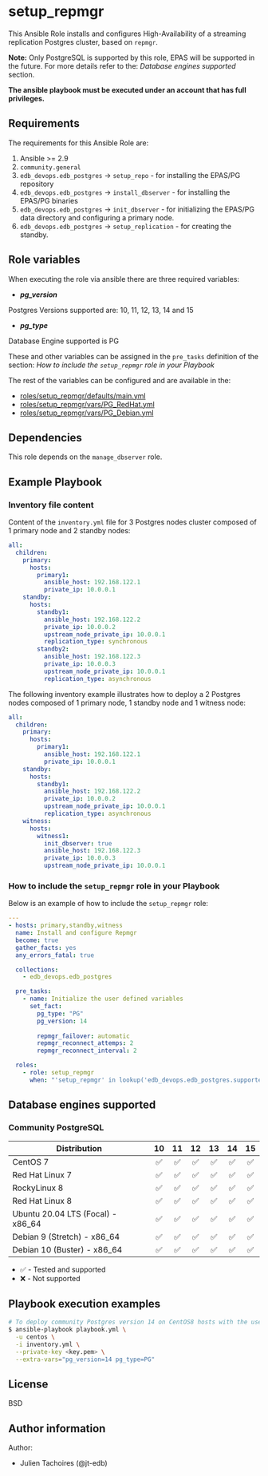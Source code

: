 # setup_repmgr

This Ansible Role installs and configures High-Availability of a streaming
replication Postgres cluster, based on `repmgr`.

**Note:**
Only PostgreSQL is supported by this role, EPAS will be supported in the future.
For more details refer to the: *Database engines supported* section.

**The ansible playbook must be executed under an account that has full
privileges.**

## Requirements

The requirements for this Ansible Role are:

  1. Ansible >= 2.9
  2. `community.general`
  3. `edb_devops.edb_postgres` -> `setup_repo` - for installing the EPAS/PG
     repository
  4. `edb_devops.edb_postgres` -> `install_dbserver` - for installing the EPAS/PG
     binaries
  5. `edb_devops.edb_postgres` -> `init_dbserver` - for initializing the EPAS/PG
     data directory and configuring a primary node.
  6. `edb_devops.edb_postgres` -> `setup_replication` - for creating the standby.

## Role variables

When executing the role via ansible there are three required variables:

  * ***pg_version***

  Postgres Versions supported are: 10, 11, 12, 13, 14 and 15

  * ***pg_type***

  Database Engine supported is PG


These and other variables can be assigned in the `pre_tasks` definition of the
section: *How to include the `setup_repmgr` role in your Playbook*

The rest of the variables can be configured and are available in the:

  * [roles/setup_repmgr/defaults/main.yml](./defaults/main.yml) 
  * [roles/setup_repmgr/vars/PG_RedHat.yml](./vars/PG_RedHat.yml) 
  * [roles/setup_repmgr/vars/PG_Debian.yml](./vars/PG_Debian.yml) 

## Dependencies

This role depends on the `manage_dbserver` role.

## Example Playbook

### Inventory file content

Content of the `inventory.yml` file for 3 Postgres nodes cluster composed of 1
primary node and 2 standby nodes:

```yaml
all:
  children:
    primary:
      hosts:
        primary1:
          ansible_host: 192.168.122.1
          private_ip: 10.0.0.1
    standby:
      hosts:
        standby1:
          ansible_host: 192.168.122.2
          private_ip: 10.0.0.2
          upstream_node_private_ip: 10.0.0.1
          replication_type: synchronous
        standby2:
          ansible_host: 192.168.122.3
          private_ip: 10.0.0.3
          upstream_node_private_ip: 10.0.0.1
          replication_type: asynchronous
```

The following inventory example illustrates how to deploy a 2 Postgres nodes
composed of 1 primary node, 1 standby node and 1 witness node:

```yaml
all:
  children:
    primary:
      hosts:
        primary1:
          ansible_host: 192.168.122.1
          private_ip: 10.0.0.1
    standby:
      hosts:
        standby1:
          ansible_host: 192.168.122.2
          private_ip: 10.0.0.2
          upstream_node_private_ip: 10.0.0.1
          replication_type: asynchronous
    witness:
      hosts:
        witness1:
          init_dbserver: true
          ansible_host: 192.168.122.3
          private_ip: 10.0.0.3
          upstream_node_private_ip: 10.0.0.1
```


### How to include the `setup_repmgr` role in your Playbook

Below is an example of how to include the `setup_repmgr` role:

```yaml
---
- hosts: primary,standby,witness
  name: Install and configure Repmgr
  become: true
  gather_facts: yes
  any_errors_fatal: true

  collections:
    - edb_devops.edb_postgres

  pre_tasks:
    - name: Initialize the user defined variables
      set_fact:
        pg_type: "PG"
        pg_version: 14
        
        repmgr_failover: automatic
        repmgr_reconnect_attemps: 2
        repmgr_reconnect_interval: 2

  roles:
    - role: setup_repmgr
      when: "'setup_repmgr' in lookup('edb_devops.edb_postgres.supported_roles', wantlist=True)"
```

## Database engines supported

### Community PostgreSQL

| Distribution                      |               10 |               11 |               12 |               13 |               14 |               15 |
| --------------------------------- |:----------------:|:----------------:|:----------------:|:----------------:|:----------------:|:----------------:|
| CentOS 7                          |:white_check_mark:|:white_check_mark:|:white_check_mark:|:white_check_mark:|:white_check_mark:|:white_check_mark:|
| Red Hat Linux 7                   |:white_check_mark:|:white_check_mark:|:white_check_mark:|:white_check_mark:|:white_check_mark:|:white_check_mark:|
| RockyLinux 8                      |:white_check_mark:|:white_check_mark:|:white_check_mark:|:white_check_mark:|:white_check_mark:|:white_check_mark:|
| Red Hat Linux 8                   |:white_check_mark:|:white_check_mark:|:white_check_mark:|:white_check_mark:|:white_check_mark:|:white_check_mark:|
| Ubuntu 20.04 LTS (Focal) - x86_64 |:white_check_mark:|:white_check_mark:|:white_check_mark:|:white_check_mark:|:white_check_mark:|:white_check_mark:|
| Debian 9 (Stretch) - x86_64       |:white_check_mark:|:white_check_mark:|:white_check_mark:|:white_check_mark:|:white_check_mark:|:white_check_mark:|
| Debian 10 (Buster) - x86_64       |:white_check_mark:|:white_check_mark:|:white_check_mark:|:white_check_mark:|:white_check_mark:|:white_check_mark:|

- :white_check_mark: - Tested and supported
- :x: - Not supported

## Playbook execution examples

```bash
# To deploy community Postgres version 14 on CentOS8 hosts with the user centos
$ ansible-playbook playbook.yml \
  -u centos \
  -i inventory.yml \
  --private-key <key.pem> \
  --extra-vars="pg_version=14 pg_type=PG"
```

## License

BSD

## Author information

Author:

  * Julien Tachoires (@jt-edb)
